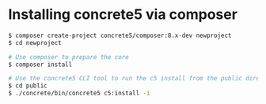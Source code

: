 # Installing concrete5 via composer

```bash
$ composer create-project concrete5/composer:8.x-dev newproject
$ cd newproject

# Use composer to prepare the core
$ composer install

# Use the concrete5 CLI tool to run the c5 install from the public directory
$ cd public
$ ./concrete/bin/concrete5 c5:install -i
```
